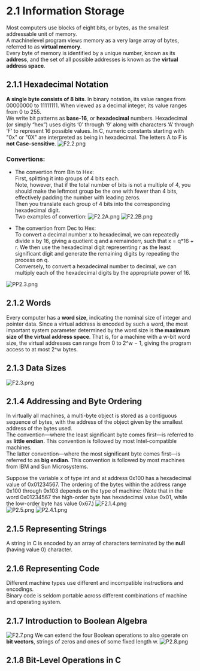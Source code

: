 # 2.1 Information Storage
Most computers use blocks
of eight bits, or bytes, as the smallest addressable unit of memory. <br>
A machinelevel
program views memory as a very large array of bytes, referred to as **virtual
memory**.<br>
Every byte of memory is identified by a unique number, known as its
**address**, and the set of all possible addresses is known as the **virtual address space**.

## 2.1.1 Hexadecimal Notation
**A single byte consists of 8 bits**. 
In binary notation, its value ranges from 00000000
to 11111111. When viewed as a decimal integer, its value ranges from 0 to 255.<br>
We write bit patterns as **base-16**, or **hexadecimal** numbers.
Hexadecimal (or simply “hex”) uses digits ‘0’ through ‘9’ along with characters
‘A’ through ‘F’ to represent 16 possible values. In C, numeric constants starting with "0x" or "0X" are interpreted as being in
hexadecimal.  The letters A to F is **not Case-sensitive**.
![F2.2.png](https://ooo.0o0.ooo/2015/12/21/5677a4e277904.png)

### Convertions:

- The convertion from Bin to Hex:<br>
First, splitting it into groups of 4 bits each. <br>
Note, however, that if
the total number of bits is not a multiple of 4, you should make the leftmost group
be the one with fewer than 4 bits, effectively padding the number with leading
zeros. <br>
Then you translate each group of 4 bits into the corresponding hexadecimal
digit.<br>
Two examples of convertion:
![F2.2A.png](https://ooo.0o0.ooo/2015/12/21/5677a6a60e2b7.png)
![F2.2B.png](https://ooo.0o0.ooo/2015/12/21/5677a6a61384a.png)

- The convertion from Dec to Hex:<br>
To convert a decimal number
x to hexadecimal, we can repeatedly divide x by 16, giving a quotient q and a
remainderr, such that x = q*16 + r. We then use the hexadecimal digit representing
r as the least significant digit and generate the remaining digits by repeating
the process on q.<br>
Conversely, to convert a hexadecimal number to decimal, we can multiply
each of the hexadecimal digits by the appropriate power of 16.

![PP2.3.png](https://ooo.0o0.ooo/2015/12/22/567900437f1e1.png)
## 2.1.2 Words
Every computer has a **word size**, indicating the nominal size of integer and pointer
data. Since a virtual address is encoded by such a word, the most important system
parameter determined by the word size is **the maximum size of the virtual address
space**. That is, for a machine with a w-bit word size, the virtual addresses can range
from 0 to 2^w − 1, giving the program access to at most 2^w bytes.

## 2.1.3 Data Sizes
![F2.3.png](https://ooo.0o0.ooo/2015/12/21/5678a688d427f.png)

## 2.1.4 Addressing and Byte Ordering
In virtually all machines, a multi-byte object is stored as a contiguous sequence
of bytes, with the address of the object given by the smallest address of the bytes
used. <br>
The convention—where the least significant byte comes first—is referred to as **little endian**. This convention is followed
by most Intel-compatible machines. <br>The latter convention—where the most significant
byte comes first—is referred to as **big endian**. This convention is followed
by most machines from IBM and Sun Microsystems. <br>

Suppose the variable x of type int and at
address 0x100 has a hexadecimal value of 0x01234567. The ordering of the bytes
within the address range 0x100 through 0x103 depends on the type of machine: (Note that in the word 0x01234567 the high-order byte has hexadecimal value
0x01, while the low-order byte has value 0x67.)
![F2.1.4.png](https://ooo.0o0.ooo/2015/12/23/567a550f0c1ef.png)
<br>
![P2.5.png](https://ooo.0o0.ooo/2015/12/23/567a55cb9e724.png)
![P2.4.1.png](https://ooo.0o0.ooo/2015/12/23/567a55cb2f1c0.png)

## 2.1.5 Representing Strings
A string in C is encoded by an array of characters terminated by the **null** (having
value 0) character.

## 2.1.6 Representing Code
 Different machine types
use different and incompatible instructions and encodings.<br>
Binary code is seldom portable across
different combinations of machine and operating system.

## 2.1.7 Introduction to Boolean Algebra

![F2.7.png](https://ooo.0o0.ooo/2015/12/23/567b3bc0a33dc.png)
We can extend the four Boolean operations to also operate on **bit vectors**,
strings of zeros and ones of some fixed length w.
![P2.8.png](https://ooo.0o0.ooo/2015/12/23/567b3c8155bb4.png)

## 2.1.8 Bit-Level Operations in C






